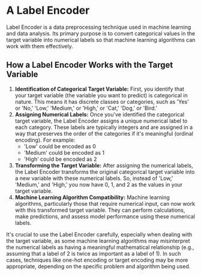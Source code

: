 <h1>A Label Encoder</h1>
    
  <p>Label Encoder is a data preprocessing technique used in machine learning and data analysis. Its primary purpose is to convert categorical values in the target variable into numerical labels so that machine learning algorithms can work with them effectively.</p>

  <h2>How a Label Encoder Works with the Target Variable</h2>

  <ol>
        <li>
            <strong>Identification of Categorical Target Variable:</strong> First, you identify that your target variable (the variable you want to predict) is categorical in nature. This means it has discrete classes or categories, such as 'Yes' or 'No,' 'Low,' 'Medium,' or 'High,' or 'Cat,' 'Dog,' or 'Bird.'
        </li>

  <li>
            <strong>Assigning Numerical Labels:</strong> Once you've identified the categorical target variable, the Label Encoder assigns a unique numerical label to each category. These labels are typically integers and are assigned in a way that preserves the order of the categories if it's meaningful (ordinal encoding). For example:
            <ul>
                <li>'Low' could be encoded as 0</li>
                <li>'Medium' could be encoded as 1</li>
                <li>'High' could be encoded as 2</li>
            </ul>
        </li>

  <li>
            <strong>Transforming the Target Variable:</strong> After assigning the numerical labels, the Label Encoder transforms the original categorical target variable into a new variable with these numerical labels. So, instead of 'Low,' 'Medium,' and 'High,' you now have 0, 1, and 2 as the values in your target variable.
        </li>

  <li>
            <strong>Machine Learning Algorithm Compatibility:</strong> Machine learning algorithms, particularly those that require numerical input, can now work with this transformed target variable. They can perform calculations, make predictions, and assess model performance using these numerical labels.
        </li>

  </ol>

  <p>It's crucial to use the Label Encoder carefully, especially when dealing with the target variable, as some machine learning algorithms may misinterpret the numerical labels as having a meaningful mathematical relationship (e.g., assuming that a label of 2 is twice as important as a label of 1). In such cases, techniques like one-hot encoding or target encoding may be more appropriate, depending on the specific problem and algorithm being used.</p>

